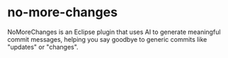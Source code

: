 # no-more-changes
NoMoreChanges is an Eclipse plugin that uses AI to generate meaningful commit messages, helping you say goodbye to generic commits like "updates" or "changes".
